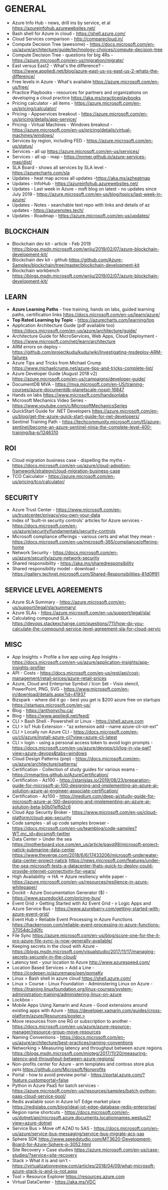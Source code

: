 # GENERAL

* Azure Info Hub - news, drill ins by service, et al <https://azureinfohub.azurewebsites.net/>
* Bash shell for Azure in cloud - <https://shell.azure.com/>
* Cloud Services comparison - <http://comparecloud.in/>
* Compute Decision Tree (awesome) - <https://docs.microsoft.com/en-us/azure/architecture/guide/technology-choices/compute-decision-tree>
* Compute Decision Tree - questions for big 4Rs - <https://azure.microsoft.com/en-us/migration/migrate/>
* East versus East2 - What's the difference? - https://www.appliedi.net/blog/azure-east-us-vs-east-us-2-whats-the-difference/
* Free levels in Azure - What's available <https://azure.microsoft.com/en-us/free/>
* Practice Playbooks - resources for partners and organizations on developing a cloud practice <https://aka.ms/practiceplaybooks>
* Pricing calculator - all items - https://azure.microsoft.com/en-us/pricing/calculator/
* Pricing - Appservices breakout - https://azure.microsoft.com/en-us/pricing/details/app-service/ 
* Pricing - Virtual Machines - Windows breakout - https://azure.microsoft.com/en-us/pricing/details/virtual-machines/windows/
* Services by region, including FED - https://azure.microsoft.com/en-us/status/
* Services - all up <https://azure.microsoft.com/en-us/services/>
* Services - all up - map - https://nnmer.github.io/azure-services-map/dist/
* SLA Board - shows all services by SLA level - https://azurecharts.com/sla
* Updates - heat map across all updates -https://aka.ms/azheatmap
* Updates - InfoHub - https://azureinfohub.azurewebsites.net/
* Updates - Last week in Azure - msft blog on latest - no updates since July 2019 - https://azure.microsoft.com/en-us/blog/topics/last-week-in-azure/
* Updates - Notes - searchable text repo with links and details of az updates - https://azurenotes.tech/
* Updates - Roadmap - https://azure.microsoft.com/en-us/updates/ 

## BLOCKCHAIN

* Blockchain dev kit - article - Feb 2019 <https://blogs.msdn.microsoft.com/wriju/2019/02/07/azure-blockchain-development-kit/>
* Blockchain dev kit - github <https://github.com/Azure-Samples/blockchain/tree/master/blockchain-development-kit>
* Blockchain workbench <https://blogs.msdn.microsoft.com/wriju/2019/02/07/azure-blockchain-development-kit/>

## LEARN

* **Azure Learning Paths** - free training, hands on labs, guided learning paths, certification links <https://docs.microsoft.com/en-us/learn/azure/>
* **Top Rated Learning by Topic** - https://azurecharts.com/learning/top
* Application Architecture Guide (pdf available too) <https://docs.microsoft.com/en-us/azure/architecture/guide/>
* Architecture Guide for MicroServices, Web Apps, Cloud Deployment - https://www.microsoft.com/net/learn/architecture
* ARM errors on deploy - <https://github.com/projectkudu/kudu/wiki/Investigating-msdeploy-ARM-failures>
* Azure Tips and Tricks from Michael Crump <https://www.michaelcrump.net/azure-tips-and-tricks-complete-list/>
* Azure Developer Guide (August 2018 v2) <https://azure.microsoft.com/en-us/campaigns/developer-guide/>
* DocumentDB MVA - https://mva.microsoft.com/en-US/training-courses/azure-documentdb-planetscale-nosql-16847
* Hands on labs <https://www.microsoft.com/handsonlabs>
* Microsoft Mechanics Video Series - https://www.youtube.com/c/MicrosoftMechanicsSeries
* QuickStart Guide for .NET Developers <https://azure.microsoft.com/en-us/blog/get-the-azure-quick-start-guide-for-net-developers/>
* Sentinel Training Path - https://techcommunity.microsoft.com/t5/azure-sentinel/become-an-azure-sentinel-ninja-the-complete-level-400-training/ba-p/1246310

## ROI

* Cloud migration business case - dispelling the myths - https://docs.microsoft.com/en-us/azure/cloud-adoption-framework/strategy/cloud-migration-business-case
* TCO Calculator - https://azure.microsoft.com/en-us/pricing/tco/calculator/

## SECURITY

* Azure Trust Center - https://www.microsoft.com/en-us/trustcenter/privacy/you-own-your-data
* Index of 'built-in security controls' articles for Azure services - https://docs.microsoft.com/en-us/azure/security/fundamentals/security-controls
* Microsoft compliance offerings - various certs and what they mean - https://docs.microsoft.com/en-us/microsoft-365/compliance/offering-home
* Network Security - https://docs.microsoft.com/en-us/azure/security/azure-network-security
* Shared responsibility - https://aka.ms/sharedresponsibility
* Shared responsibility model - download - https://gallery.technet.microsoft.com/Shared-Responsibilities-81d0ff91

## SERVICE LEVEL AGREEMENTS

* Azure SLA Summary - https://azure.microsoft.com/en-us/support/legal/sla/summary/ 
* Azure SLAs - https://azure.microsoft.com/en-us/support/legal/sla/ 
* Calculating compound SLA - https://devops.stackexchange.com/questions/711/how-do-you-calculate-the-compound-service-level-agreement-sla-for-cloud-servic 


## MISC

* App Insights > Profile a live app using App Insights - <https://docs.microsoft.com/en-us/azure/application-insights/app-insights-profiler>
* API - Costs - https://docs.microsoft.com/en-us/rest/api/cost-management/retail-prices/azure-retail-prices
* Azure, Cloud and Enterprise Symbol / Icon Set - Visio stencil, PowerPoint, PNG, SVG - https://www.microsoft.com/en-in/download/details.aspx?id=41937
* Bizspark - where did it go - best you get is $200 azure free on startups <https://startups.microsoft.com/en-us/>
* Blog - https://anthonychu.ca/
* Blog - https://www.appliedi.net/feed/
* CLI > Bash Shell - Powershell or Linux - https://shell.azure.com
* CLI > IoT Hub Extension - "az extension add --name azure-cli-iot-ext"
* CLI > Locally run Azure CLI - https://docs.microsoft.com/en-us/cli/azure/install-azure-cli?view=azure-cli-latest
* CLI > login - using a personal access token to avoid login prompts - https://docs.microsoft.com/en-us/azure/devops/cli/log-in-via-pat?view=azure-devops&tabs=windows
* Cloud Design Patterns (pnp) - https://docs.microsoft.com/en-us/azure/architecture/patterns/
* Certification - Collection of study guides for various exams - https://rmmartins.github.io/AzureCertification/
* Certification - Az100 - https://stanislas.io/2019/08/23/preparation-guide-for-microsoft-ai-100-designing-and-implementing-an-azure-ai-solution-azure-ai-engineer-associate-certification/
* Certification - Az100 - https://medium.com/deep-ai/study-guide-for-microsoft-azure-ai-100-designing-and-implementing-an-azure-ai-solution-beta-b0b01effd2c6
* Cloud App Security Broker - <https://www.microsoft.com/en-us/cloud-platform/cloud-app-security>
* Code samples - all up code samples browser - https://docs.microsoft.com/en-us/teamblog/code-samples?WT.mc_id=docsmsft-twitter
* Data Center > Under the sea <https://motherboard.vice.com/en_us/article/pavq99/microsoft-project-natick-submarine-data-center> <https://www.theverge.com/2018/6/6/17433206/microsoft-underwater-data-center-project-natick> <https://news.microsoft.com/features/under-the-sea-microsoft-tests-a-datacenter-thats-quick-to-deploy-could-provide-internet-connectivity-for-years/>
* High Availability -> HA -> Azure resiliency white paper - https://azure.microsoft.com/en-us/resources/resilience-in-azure-whitepaper/
* Dockit - Azure Documentation Generator ($) - https://www.azuredockit.com/pricing-buy/
* Event Grid > Getting Started with Az Event Grid - v Logic Apps and Azure Service Bus - https://www.azurebarry.com/getting-started-with-azure-event-grid/
* Event Hub > Reliable Event Processing in Azure Functions <https://hackernoon.com/reliable-event-processing-in-azure-functions-37054dc2d0fc>
* File Sync <https://azure.microsoft.com/en-us/blog/score-one-for-the-it-pro-azure-file-sync-is-now-generally-available/>
* Keeping secrets in the cloud with Azure - https://blogs.msdn.microsoft.com/visualstudio/2017/11/17/managing-secrets-securely-in-the-cloud/
* Latency test - your location to Azure <http://www.azurespeed.com/>
* Location Based Services > Add a Line - https://codepen.io/azuremaps/pen/qomaKv
* Linux > Bash shell in azure cloud <https://shell.azure.com/>
* Linux > Course - Linux Foundation - Administering Linux on Azure - https://training.linuxfoundation.org/linux-courses/system-administration-training/administering-linux-on-azure
* Lockbox - 
* Mobile Apps Using Xamarin and Azure - Good extensions around existing apps with Azure - https://developer.xamarin.com/guides/cross-platform/azure/Resources/poster.>
* Move resources from one RG or subscription to another - <https://docs.microsoft.com/en-us/azure/azure-resource-manager/resource-group-move-resources>
* Naming Conventions - https://docs.microsoft.com/en-us/azure/architecture/best-practices/naming-conventions
* Networking > Measuring latency and throughput between azure regions <https://blogs.msdn.microsoft.com/mioteg/2017/11/20/measuring-latency-and-throughput-between-azure-regions/>
* Non-profits center for Azure - arm templates and contoso store  plus ppts <https://github.com/Microsoft/Nonprofits>
* Portal - how to avoid preview portal - https://portal.azure.com/?feature.customportal=false
* Python in Azure PaaS for batch services - https://azure.microsoft.com/en-us/resources/samples/batch-python-paas-cloud-service-pool/
* Redis available soon in Azure IoT Edge market place <https://redislabs.com/blog/ideal-iot-edge-database-redis-enterprise/>
* Region name shortcuts - https://docs.microsoft.com/en-us/dotnet/api/microsoft.azure.documents.locationnames.westus2?view=azure-dotnet
* Service Bus > Move off AZAD to SAS - https://docs.microsoft.com/en-us/azure/service-bus-messaging/service-bus-migrate-acs-sas
* Sphere SDK <https://www.seeedstudio.com/MT3620-Development-Board-for-Azure-Sphere-p-3052.html>
* Site Recovery > Case studies <https://azure.microsoft.com/en-us/case-studies/?service=site-recovery>
* Stack > What it is and isn't - https://virtualizationreview.com/articles/2018/04/09/what-microsoft-azure-stack-is-and-is-not.aspx
* Tool > Resource Explorer <https://resources.azure.com>
* Virtual DataCenter -  <https://aka.ms/VDC>
